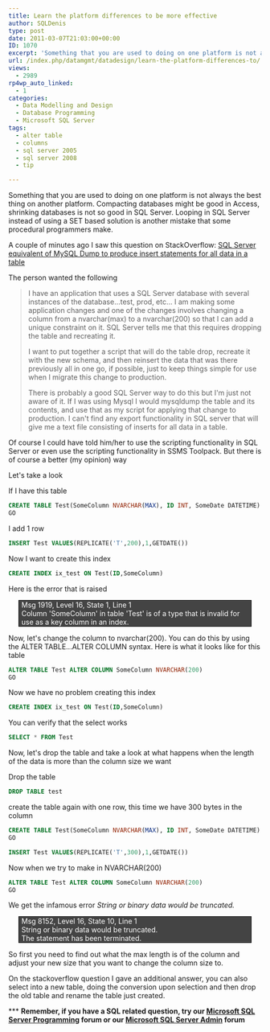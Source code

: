 ```yaml
---
title: Learn the platform differences to be more effective
author: SQLDenis
type: post
date: 2011-03-07T21:03:00+00:00
ID: 1070
excerpt: 'Something that you are used to doing on one platform is not always the best thing on another platform. Compacting databases might be good in Access, shrinking databases is not so good in SQL Server. Looping in SQL Server instead of using a SET based sol&hellip;'
url: /index.php/datamgmt/datadesign/learn-the-platform-differences-to/
views:
  - 2989
rp4wp_auto_linked:
  - 1
categories:
  - Data Modelling and Design
  - Database Programming
  - Microsoft SQL Server
tags:
  - alter table
  - columns
  - sql server 2005
  - sql server 2008
  - tip

---
```

Something that you are used to doing on one platform is not always the best thing on another platform. Compacting databases might be good in Access, shrinking databases is not so good in SQL Server. Looping in SQL Server instead of using a SET based solution is another mistake that some procedural programmers make.

A couple of minutes ago I saw this question on StackOverflow: [SQL Server equivalent of MySQL Dump to produce insert statements for all data in a table][1] 

The person wanted the following

> I have an application that uses a SQL Server database with several instances of the database...test, prod, etc... I am making some application changes and one of the changes involves changing a column from a nvarchar(max) to a nvarchar(200) so that I can add a unique constraint on it. SQL Server tells me that this requires dropping the table and recreating it.
> 
> I want to put together a script that will do the table drop, recreate it with the new schema, and then reinsert the data that was there previously all in one go, if possible, just to keep things simple for use when I migrate this change to production.
> 
> There is probably a good SQL Server way to do this but I'm just not aware of it. If I was using Mysql I would mysqldump the table and its contents, and use that as my script for applying that change to production. I can't find any export functionality in SQL server that will give me a text file consisting of inserts for all data in a table.

Of course I could have told him/her to use the scripting functionality in SQL Server or even use the scripting functionality in SSMS Toolpack. But there is of course a better (my opinion) way

Let's take a look

If I have this table

```sql
CREATE TABLE Test(SomeColumn NVARCHAR(MAX), ID INT, SomeDate DATETIME)
GO
```

I add 1 row

```sql
INSERT Test VALUES(REPLICATE('T',200),1,GETDATE())
```

Now I want to create this index

```sql
CREATE INDEX ix_test ON Test(ID,SomeColumn)
```

Here is the error that is raised

<div style="border:1px solid black;background-color:#444;color:white;margin:0 20px;padding:0 5px 0 5px;">
  Msg 1919, Level 16, State 1, Line 1<br /> Column 'SomeColumn' in table 'Test' is of a type that is invalid for use as a key column in an index.
</div>

Now, let's change the column to nvarchar(200). You can do this by using the ALTER TABLE...ALTER COLUMN syntax. Here is what it looks like for this table

```sql
ALTER TABLE Test ALTER COLUMN SomeColumn NVARCHAR(200)
GO
```

Now we have no problem creating this index

```sql
CREATE INDEX ix_test ON Test(ID,SomeColumn)
```

You can verify that the select works

```sql
SELECT * FROM Test
```

Now, let's drop the table and take a look at what happens when the length of the data is more than the column size we want
  
Drop the table

```sql
DROP TABLE test
```

create the table again with one row, this time we have 300 bytes in the column

```sql
CREATE TABLE Test(SomeColumn NVARCHAR(MAX), ID INT, SomeDate DATETIME)
GO

INSERT Test VALUES(REPLICATE('T',300),1,GETDATE())
```

Now when we try to make in NVARCHAR(200)

```sql
ALTER TABLE Test ALTER COLUMN SomeColumn NVARCHAR(200)
GO
```

We get the infamous error _String or binary data would be truncated._

<div style="border:1px solid black;background-color:#444;color:white;margin:0 20px;padding:0 5px 0 5px;">
  Msg 8152, Level 16, State 10, Line 1<br /> String or binary data would be truncated.<br /> The statement has been terminated.
</div>

So first you need to find out what the max length is of the column and adjust your new size that you want to change the column size to.

On the stackoverflow question I gave an additional answer, you can also select into a new table, doing the conversion upon selection and then drop the old table and rename the table just created.

\*** **Remember, if you have a SQL related question, try our [Microsoft SQL Server Programming][2] forum or our [Microsoft SQL Server Admin][3] forum**<ins></ins>

 [1]: http://stackoverflow.com/questions/5225923/sql-server-equivalent-of-mysql-dump-to-produce-insert-statements-for-all-data-in
 [2]: http://forum.ltd.local/viewforum.php?f=17
 [3]: http://forum.ltd.local/viewforum.php?f=22